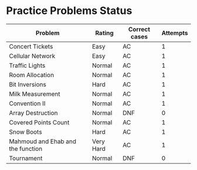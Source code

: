 # Practice Problems Status
Problem|Rating|Correct cases|Attempts
-|-|-|-
Concert Tickets|Easy|AC|1
Cellular Network|Easy|AC|1
Traffic Lights|Normal|AC|1
Room Allocation|Normal|AC|1
Bit Inversions|Hard|AC|1
Milk Measurement|Normal|AC|1
Convention II|Normal|AC|1
Array Destruction|Normal|DNF|0
Covered Points Count|Normal|AC|1
Snow Boots|Hard|AC|1
Mahmoud and Ehab and the function|Very Hard|AC|1
Tournament|Normal|DNF|0